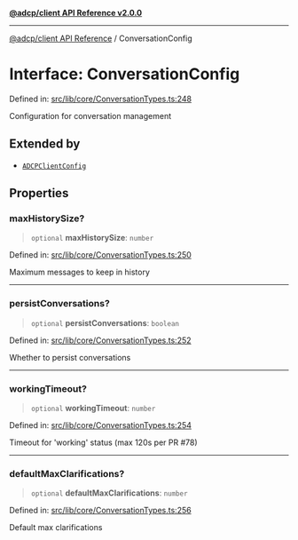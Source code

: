 [**@adcp/client API Reference v2.0.0**](../README.md)

***

[@adcp/client API Reference](../README.md) / ConversationConfig

# Interface: ConversationConfig

Defined in: [src/lib/core/ConversationTypes.ts:248](https://github.com/adcontextprotocol/adcp-client/blob/e8953d756e5ce5fafa76c5e8fa2f0316f0da0998/src/lib/core/ConversationTypes.ts#L248)

Configuration for conversation management

## Extended by

- [`ADCPClientConfig`](ADCPClientConfig.md)

## Properties

### maxHistorySize?

> `optional` **maxHistorySize**: `number`

Defined in: [src/lib/core/ConversationTypes.ts:250](https://github.com/adcontextprotocol/adcp-client/blob/e8953d756e5ce5fafa76c5e8fa2f0316f0da0998/src/lib/core/ConversationTypes.ts#L250)

Maximum messages to keep in history

***

### persistConversations?

> `optional` **persistConversations**: `boolean`

Defined in: [src/lib/core/ConversationTypes.ts:252](https://github.com/adcontextprotocol/adcp-client/blob/e8953d756e5ce5fafa76c5e8fa2f0316f0da0998/src/lib/core/ConversationTypes.ts#L252)

Whether to persist conversations

***

### workingTimeout?

> `optional` **workingTimeout**: `number`

Defined in: [src/lib/core/ConversationTypes.ts:254](https://github.com/adcontextprotocol/adcp-client/blob/e8953d756e5ce5fafa76c5e8fa2f0316f0da0998/src/lib/core/ConversationTypes.ts#L254)

Timeout for 'working' status (max 120s per PR #78)

***

### defaultMaxClarifications?

> `optional` **defaultMaxClarifications**: `number`

Defined in: [src/lib/core/ConversationTypes.ts:256](https://github.com/adcontextprotocol/adcp-client/blob/e8953d756e5ce5fafa76c5e8fa2f0316f0da0998/src/lib/core/ConversationTypes.ts#L256)

Default max clarifications
